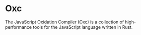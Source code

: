 # Oxc

The JavaScript Oxidation Compiler (Oxc) is a collection of high-performance tools for the JavaScript language written in Rust.

